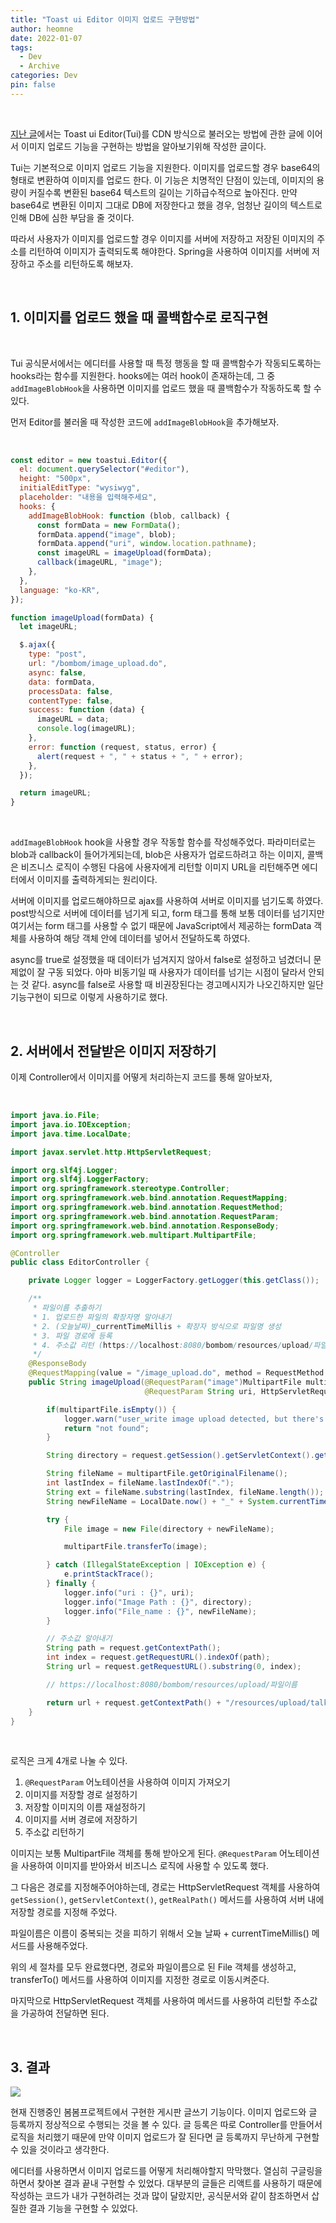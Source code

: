 ```yaml
---
title: "Toast ui Editor 이미지 업로드 구현방법"
author: heomne
date: 2022-01-07
tags:
  - Dev
  - Archive
categories: Dev
pin: false
---
```


<br>

[지난 글](https://heomne.github.io/posts/toast_ui_1)에서는 Toast ui Editor(Tui)를 CDN 방식으로 불러오는 방법에 관한 글에 이어서 이미지 업로드 기능을 구현하는 방법을 알아보기위해 작성한 글이다.

Tui는 기본적으로 이미지 업로드 기능을 지원한다. 이미지를 업로드할 경우 base64의 형태로 변환하여 이미지를 업로드 한다. 이 기능은 치명적인 단점이 있는데, 이미지의 용량이 커질수록 변환된 base64 텍스트의 길이는 기하급수적으로 높아진다. 만약 base64로 변환된 이미지 그대로 DB에 저장한다고 했을 경우, 엄청난 길이의 텍스트로 인해 DB에 심한 부담을 줄 것이다.

따라서 사용자가 이미지를 업로드할 경우 이미지를 서버에 저장하고 저장된 이미지의 주소를 리턴하여 이미지가 출력되도록 해야한다. Spring을 사용하여 이미지를 서버에 저장하고 주소를 리턴하도록 해보자.

<br>

## 1. 이미지를 업로드 했을 때 콜백함수로 로직구현

<br>

Tui 공식문서에서는 에디터를 사용할 때 특정 행동을 할 때 콜백함수가 작동되도록하는 hooks라는 함수를 지원한다. hooks에는 여러 hook이 존재하는데, 그 중 `addImageBlobHook`을 사용하면 이미지를 업로드 했을 때 콜백함수가 작동하도록 할 수 있다.

먼저 Editor를 불러올 때 작성한 코드에 `addImageBlobHook`을 추가해보자.

<br>

```javascript
const editor = new toastui.Editor({
  el: document.querySelector("#editor"),
  height: "500px",
  initialEditType: "wysiwyg",
  placeholder: "내용을 입력해주세요",
  hooks: {
    addImageBlobHook: function (blob, callback) {
      const formData = new FormData();
      formData.append("image", blob);
      formData.append("uri", window.location.pathname);
      const imageURL = imageUpload(formData);
      callback(imageURL, "image");
    },
  },
  language: "ko-KR",
});

function imageUpload(formData) {
  let imageURL;

  $.ajax({
    type: "post",
    url: "/bombom/image_upload.do",
    async: false,
    data: formData,
    processData: false,
    contentType: false,
    success: function (data) {
      imageURL = data;
      console.log(imageURL);
    },
    error: function (request, status, error) {
      alert(request + ", " + status + ", " + error);
    },
  });

  return imageURL;
}
```

<br>

`addImageBlobHook` hook을 사용할 경우 작동할 함수를 작성해주었다. 파라미터로는 blob과 callback이 들어가게되는데, blob은 사용자가 업로드하려고 하는 이미지, 콜백은 비즈니스 로직이 수행된 다음에 사용자에게 리턴할 이미지 URL을 리턴해주면 에디터에서 이미지를 출력하게되는 원리이다.

서버에 이미지를 업로드해야하므로 ajax를 사용하여 서버로 이미지를 넘기도록 하였다. post방식으로 서버에 데이터를 넘기게 되고, form 태그를 통해 보통 데이터를 넘기지만 여기서는 form 태그를 사용할 수 없기 때문에 JavaScript에서 제공하는 formData 객체를 사용하여 해당 객체 안에 데이터를 넣어서 전달하도록 하였다.

async를 true로 설정했을 때 데이터가 넘겨지지 않아서 false로 설정하고 넘겼더니 문제없이 잘 구동 되었다. 아마 비동기일 때 사용자가 데이터를 넘기는 시점이 달라서 안되는 것 같다. async를 false로 사용할 때 비권장된다는 경고메시지가 나오긴하지만 일단 기능구현이 되므로 이렇게 사용하기로 했다.

<br>

## 2. 서버에서 전달받은 이미지 저장하기

이제 Controller에서 이미지를 어떻게 처리하는지 코드를 통해 알아보자,

<br>

```java
import java.io.File;
import java.io.IOException;
import java.time.LocalDate;

import javax.servlet.http.HttpServletRequest;

import org.slf4j.Logger;
import org.slf4j.LoggerFactory;
import org.springframework.stereotype.Controller;
import org.springframework.web.bind.annotation.RequestMapping;
import org.springframework.web.bind.annotation.RequestMethod;
import org.springframework.web.bind.annotation.RequestParam;
import org.springframework.web.bind.annotation.ResponseBody;
import org.springframework.web.multipart.MultipartFile;

@Controller
public class EditorController {

	private Logger logger = LoggerFactory.getLogger(this.getClass());

	/**
	 * 파일이름 추출하기
	 * 1. 업로드한 파일의 확장자명 알아내기
	 * 2. (오늘날짜)_currentTimeMillis + 확장자 방식으로 파일명 생성
	 * 3. 파일 경로에 등록
	 * 4. 주소값 리턴 (https://localhost:8080/bombom/resources/upload/파일)
	 */
	@ResponseBody
	@RequestMapping(value = "/image_upload.do", method = RequestMethod.POST)
	public String imageUpload(@RequestParam("image")MultipartFile multipartFile,
							  @RequestParam String uri, HttpServletRequest request) {

		if(multipartFile.isEmpty()) {
			logger.warn("user_write image upload detected, but there's no file.");
			return "not found";
		}

		String directory = request.getSession().getServletContext().getRealPath("resources/upload/talk/");

		String fileName = multipartFile.getOriginalFilename();
		int lastIndex = fileName.lastIndexOf(".");
		String ext = fileName.substring(lastIndex, fileName.length());
		String newFileName = LocalDate.now() + "_" + System.currentTimeMillis() + ext;

		try {
			File image = new File(directory + newFileName);

			multipartFile.transferTo(image);

		} catch (IllegalStateException | IOException e) {
			e.printStackTrace();
		} finally {
			logger.info("uri : {}", uri);
			logger.info("Image Path : {}", directory);
			logger.info("File_name : {}", newFileName);
		}

		// 주소값 알아내기
		String path = request.getContextPath();
		int index = request.getRequestURL().indexOf(path);
		String url = request.getRequestURL().substring(0, index);

		// https://localhost:8080/bombom/resources/upload/파일이름

		return url + request.getContextPath() + "/resources/upload/talk/" + newFileName;
	}
}
```

<br>

로직은 크게 4개로 나눌 수 있다.

1. `@RequestParam` 어노테이션을 사용하여 이미지 가져오기
2. 이미지를 저장할 경로 설정하기
3. 저장할 이미지의 이름 재설정하기
4. 이미지를 서버 경로에 저장하기
5. 주소값 리턴하기

이미지는 보통 MultipartFile 객체를 통해 받아오게 된다. `@RequestParam` 어노테이션을 사용하여 이미지를 받아와서 비즈니스 로직에 사용할 수 있도록 했다.

그 다음은 경로를 지정해주어야하는데, 경로는 HttpServletRequest 객체를 사용하여 `getSession()`, `getServletContext()`, `getRealPath()` 메서드를 사용하여 서버 내에 저장할 경로를 지정해 주었다.

파일이름은 이름이 중복되는 것을 피하기 위해서 오늘 날짜 + currentTimeMillis() 메서드를 사용해주었다.

위의 세 절차를 모두 완료했다면, 경로와 파일이름으로 된 File 객체를 생성하고, transferTo() 메서드를 사용하여 이미지를 지정한 경로로 이동시켜준다.

마지막으로 HttpServletRequest 객체를 사용하여 메서드를 사용하여 리턴할 주소값을 가공하여 전달하면 된다.

<br>

## 3. 결과

![](/assets/post_img/Tui_Editor/2022-01-28-10-57-06.gif)

현재 진행중인 봄봄프로젝트에서 구현한 게시판 글쓰기 기능이다. 이미지 업로드와 글 등록까지 정상적으로 수행되는 것을 볼 수 있다. 글 등록은 따로 Controller를 만들어서 로직을 처리했기 때문에 만약 이미지 업로드가 잘 된다면 글 등록까지 무난하게 구현할 수 있을 것이라고 생각한다.

에디터를 사용하면서 이미지 업로드를 어떻게 처리해야할지 막막했다. 열심히 구글링을 하면서 찾아본 결과 끝내 구현할 수 있었다. 대부분의 글들은 리액트를 사용하기 때문에 작성하는 코드가 내가 구현하려는 것과 많이 달랐지만, 공식문서와 같이 참조하면서 삽질한 결과 기능을 구현할 수 있었다.
